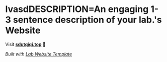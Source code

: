 
# IvasdDESCRIPTION=An engaging 1-3 sentence description of your lab.'s Website

Visit **[sdutqiqi.top](http://sdutqiqi.top)** 🚀

_Built with [Lab Website Template](https://greene-lab.gitbook.io/lab-website-template-docs)_
<!-- 
## 大创项目

{% include search-box.html %}
{% include search-info.html %}

根据不完全统计，狼牙战队已经获得了总计 {{site.projects | size}} 项大创项目。

{% include list.html data="projects" component="projects" style="simple" %}

{% include section.html %}

## 专利
  
{% include search-box.html %}
{% include search-info.html %}

根据不完全统计，狼牙战队已经获得了总计 {{site.patents | size}} 项专利。

{% include list.html data="patents" component="patents" style="simple" %}

{% include section.html %} -->